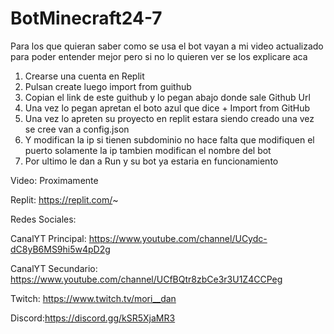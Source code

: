# BotMinecraft24-7

Para los que quieran saber como se usa el bot vayan a mi video actualizado para poder entender mejor pero si no lo quieren ver se los explicare aca

1. Crearse una cuenta en Replit
2. Pulsan create luego import from guithub
3. Copian el link de este guithub y lo pegan abajo donde sale Github Url
4. Una vez lo pegan apretan el boto azul que dice + Import from GitHub
5. Una vez lo apreten su proyecto en replit estara siendo creado una vez se cree van a config.json
6. Y modifican la ip si tienen subdominio no hace falta que modifiquen el puerto solamente la ip tambien modifican el nombre del bot
7. Por ultimo le dan a Run y su bot ya estaria en funcionamiento


Video: Proximamente

Replit: https://replit.com/~

Redes Sociales: 

CanalYT Principal: https://www.youtube.com/channel/UCydc-dC8yB6MS9hi5w4pD2g

CanalYT Secundario: https://www.youtube.com/channel/UCfBQtr8zbCe3r3U1Z4CCPeg

Twitch: https://www.twitch.tv/mori__dan

Discord:https://discord.gg/kSR5XjaMR3

